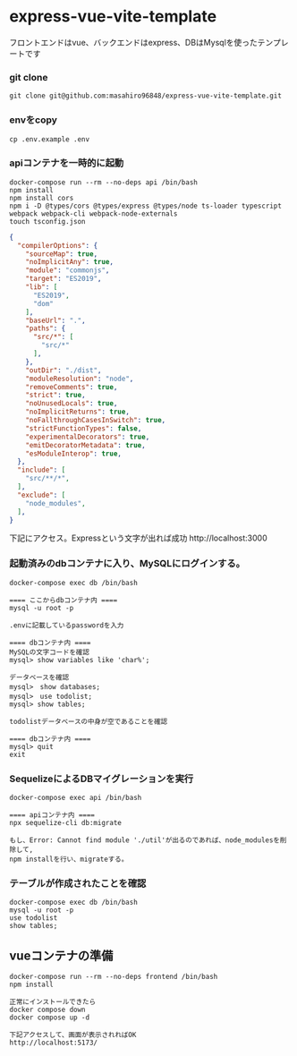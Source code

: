 # express-vue-vite-template
フロントエンドはvue、バックエンドはexpress、DBはMysqlを使ったテンプレートです

### git clone
```
git clone git@github.com:masahiro96848/express-vue-vite-template.git
```

### envをcopy
``` 
cp .env.example .env
```

### apiコンテナを一時的に起動
```
docker-compose run --rm --no-deps api /bin/bash
npm install
npm install cors
npm i -D @types/cors @types/express @types/node ts-loader typescript webpack webpack-cli webpack-node-externals
touch tsconfig.json
```

``` tsconfig.json
{
  "compilerOptions": {
    "sourceMap": true,
    "noImplicitAny": true,
    "module": "commonjs",
    "target": "ES2019",
    "lib": [
      "ES2019",
      "dom"
    ],
    "baseUrl": ".",
    "paths": {
      "src/*": [
        "src/*"
      ],
    },
    "outDir": "./dist",
    "moduleResolution": "node",
    "removeComments": true,
    "strict": true,
    "noUnusedLocals": true,
    "noImplicitReturns": true,
    "noFallthroughCasesInSwitch": true,
    "strictFunctionTypes": false,
    "experimentalDecorators": true,
    "emitDecoratorMetadata": true,
    "esModuleInterop": true,
  },
  "include": [
    "src/**/*",
  ],
  "exclude": [
    "node_modules",
  ],
}

```

下記にアクセス。Expressという文字が出れば成功
http://localhost:3000　


### 起動済みのdbコンテナに入り、MySQLにログインする。
```
docker-compose exec db /bin/bash

==== ここからdbコンテナ内 ====
mysql -u root -p

.envに記載しているpasswordを入力

```
```
==== dbコンテナ内 ====
MySQLの文字コードを確認
mysql> show variables like 'char%';

データベースを確認
mysql>　show databases;
mysql>　use todolist;
mysql> show tables;

todolistデータベースの中身が空であることを確認

==== dbコンテナ内 ====
mysql> quit
exit
```

### SequelizeによるDBマイグレーションを実行
```
docker-compose exec api /bin/bash

==== apiコンテナ内 ====
npx sequelize-cli db:migrate

もし、Error: Cannot find module './util'が出るのであれば、node_modulesを削除して,
npm installを行い、migrateする。
```

### テーブルが作成されたことを確認
```
docker-compose exec db /bin/bash
mysql -u root -p
use todolist
show tables;
```


## vueコンテナの準備

```
docker-compose run --rm --no-deps frontend /bin/bash
npm install

正常にインストールできたら
docker compose down 
docker compose up -d

下記アクセスして、画面が表示されればOK
http://localhost:5173/
